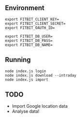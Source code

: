 ## Environment

```
export FITBIT_CLIENT_KEY=
export FITBIT_CLIENT_SECRET=
export FITBIT_OAUTH_ID=

export FITBIT_DB_USER=
export FITBIT_DB_PASS=
export FITBIT_DB_NAME=
```

## Running

```
node index.js login
node index.js download --intraday
node index.js import
```

## TODO

* Import Google location data
* Analyse data!
